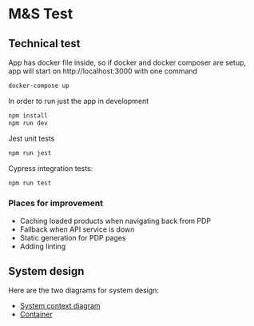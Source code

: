 # M&S Test

## Technical test

App has docker file inside, so if docker and docker composer are setup, app will start on http://localhost:3000 with one command 

```bash
docker-compose up
```

In order to run just the app in development 

```bash
npm install
npm run dev
```

Jest unit tests

```bash
npm run jest
```

Cypress integration tests: 

```bash
npm run test
```


### Places for improvement

- Caching loaded products when navigating back from PDP
- Fallback when API service is down
- Static generation for PDP pages
- Adding linting


## System design

Here are the two diagrams for system design:

- [System context diagram](https://raw.githubusercontent.com/iamserge/mns-next-test/master/static/System.png)
- [Container](https://raw.githubusercontent.com/iamserge/mns-next-test/master/static/Container.png)


